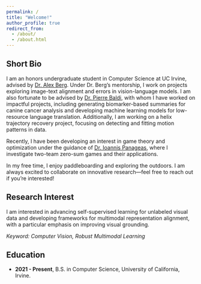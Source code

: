 ```yaml
---
permalink: /
title: "Welcome!"
author_profile: true
redirect_from: 
  - /about/
  - /about.html
---
```


<span class='anchor' id='about-me'></span>

## Short Bio
I am an honors undergraduate student in Computer Science at UC Irvine, advised by [Dr. Alex Berg](https://acberg.com/). Under Dr. Berg’s mentorship, I work on projects exploring image-text alignment and errors in vision-language models. I am also fortunate to be advised by [Dr. Pierre Baldi](https://www.igb.uci.edu/~pfbaldi/), with whom I have worked on impactful projects, including generating biomarker-based summaries for canine cancer analysis and developing machine learning models for low-resource language translation. Additionally, I am working on a helix trajectory recovery project, focusing on detecting and fitting motion patterns in data.

Recently, I have been developing an interest in game theory and optimization under the guidance of [Dr. Ioannis Panageas](https://panageas.github.io/), where I investigate two-team zero-sum games and their applications.

In my free time, I enjoy paddleboarding and exploring the outdoors. I am always excited to collaborate on innovative research—feel free to reach out if you’re interested!


## Research Interest
I am interested in advancing self-supervised learning for unlabeled visual data and developing frameworks for multimodal representation alignment, with a particular emphasis on improving visual grounding.

*Keyword: Computer Vision, Robust Multimodal Learning*

## Education
- **2021 - Present**, B.S. in Computer Science, University of California, Irvine.
